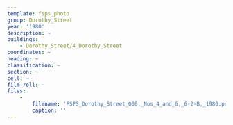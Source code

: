 ```yaml
---
template: fsps_photo
group: Dorothy_Street
year: '1980'
description: ~
buildings:
    - Dorothy_Street/4_Dorothy_Street
coordinates: ~
heading: ~
classification: ~
section: ~
cell: ~
film_roll: ~
files:
    -
        filename: 'FSPS_Dorothy_Street_006,_Nos_4_and_6,_6-2-B,_1980.png'
        caption: ''
---
```

